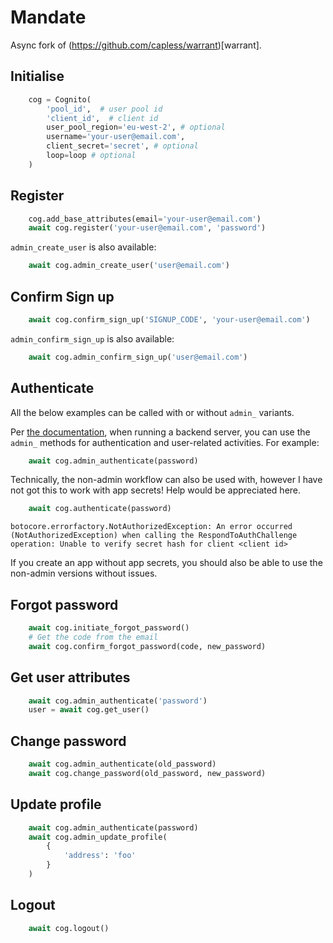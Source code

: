 # Mandate

Async fork of (https://github.com/capless/warrant)[warrant].

## Initialise

```python
    cog = Cognito(
        'pool_id',  # user pool id
        'client_id',  # client id
        user_pool_region='eu-west-2', # optional
        username='your-user@email.com',
        client_secret='secret', # optional
        loop=loop # optional
    )
```

## Register

```python
    cog.add_base_attributes(email='your-user@email.com')
    await cog.register('your-user@email.com', 'password')
```

`admin_create_user` is also available:
```python
    await cog.admin_create_user('user@email.com')
```

## Confirm Sign up

```python
    await cog.confirm_sign_up('SIGNUP_CODE', 'your-user@email.com')
```

`admin_confirm_sign_up` is also available:

```python
    await cog.admin_confirm_sign_up('user@email.com')
```

## Authenticate

All the below examples can be called with or without `admin_` variants.

Per [the documentation](https://docs.aws.amazon.com/en_us/cognito/latest/developerguide/amazon-cognito-user-pools-authentication-flow.html#amazon-cognito-user-pools-server-side-authentication-flow), when running a backend server, you can use the `admin_` methods for authentication and user-related activities. For example:

```python
    await cog.admin_authenticate(password)
```

Technically, the non-admin workflow can also be used with, however I have not got this to work with app secrets! Help would be appreciated here.

```python
    await cog.authenticate(password)
```

```
botocore.errorfactory.NotAuthorizedException: An error occurred (NotAuthorizedException) when calling the RespondToAuthChallenge operation: Unable to verify secret hash for client <client id>
```

If you create an app without app secrets, you should also be able to use the non-admin versions without issues.

## Forgot password
```python
    await cog.initiate_forgot_password()
    # Get the code from the email
    await cog.confirm_forgot_password(code, new_password)
```


## Get user attributes
```python
    await cog.admin_authenticate('password')
    user = await cog.get_user()
```

## Change password
```python
    await cog.admin_authenticate(old_password)
    await cog.change_password(old_password, new_password)
```

## Update profile
```python
    await cog.admin_authenticate(password)
    await cog.admin_update_profile(
        {
            'address': 'foo'
        }
    )
```

## Logout
```python
    await cog.logout()
```
